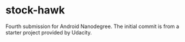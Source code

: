 # stock-hawk
Fourth submission for Android Nanodegree.  The initial commit is from a starter project provided by Udacity.
